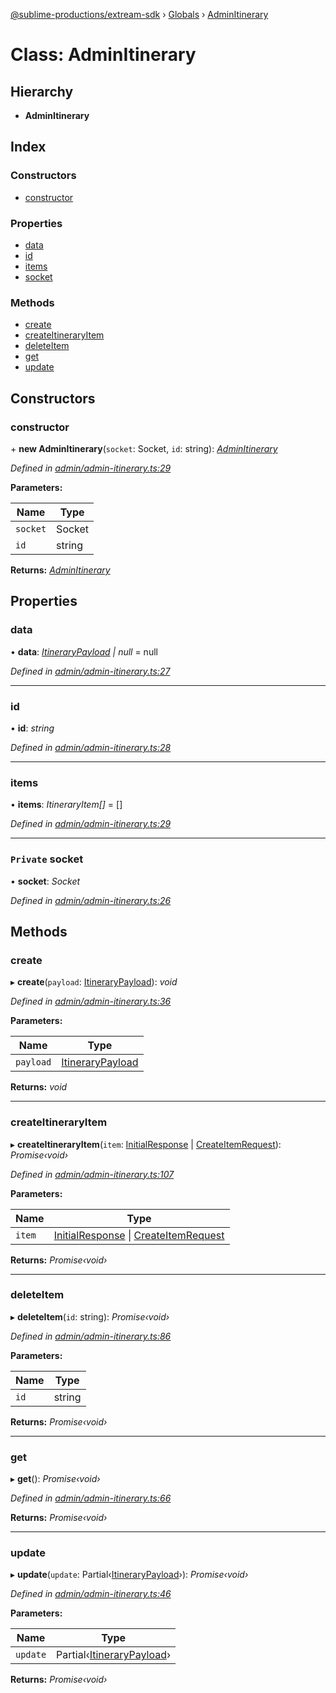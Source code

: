 [@sublime-productions/extream-sdk](../README.md) › [Globals](../globals.md) › [AdminItinerary](adminitinerary.md)

# Class: AdminItinerary

## Hierarchy

* **AdminItinerary**

## Index

### Constructors

* [constructor](adminitinerary.md#constructor)

### Properties

* [data](adminitinerary.md#data)
* [id](adminitinerary.md#id)
* [items](adminitinerary.md#items)
* [socket](adminitinerary.md#private-socket)

### Methods

* [create](adminitinerary.md#create)
* [createItineraryItem](adminitinerary.md#createitineraryitem)
* [deleteItem](adminitinerary.md#deleteitem)
* [get](adminitinerary.md#get)
* [update](adminitinerary.md#update)

## Constructors

###  constructor

\+ **new AdminItinerary**(`socket`: Socket, `id`: string): *[AdminItinerary](adminitinerary.md)*

*Defined in [admin/admin-itinerary.ts:29](https://github.com/Extream-SaaS/ex-sdk/blob/e74397e/src/admin/admin-itinerary.ts#L29)*

**Parameters:**

Name | Type |
------ | ------ |
`socket` | Socket |
`id` | string |

**Returns:** *[AdminItinerary](adminitinerary.md)*

## Properties

###  data

• **data**: *[ItineraryPayload](../interfaces/itinerarypayload.md) | null* = null

*Defined in [admin/admin-itinerary.ts:27](https://github.com/Extream-SaaS/ex-sdk/blob/e74397e/src/admin/admin-itinerary.ts#L27)*

___

###  id

• **id**: *string*

*Defined in [admin/admin-itinerary.ts:28](https://github.com/Extream-SaaS/ex-sdk/blob/e74397e/src/admin/admin-itinerary.ts#L28)*

___

###  items

• **items**: *ItineraryItem[]* = []

*Defined in [admin/admin-itinerary.ts:29](https://github.com/Extream-SaaS/ex-sdk/blob/e74397e/src/admin/admin-itinerary.ts#L29)*

___

### `Private` socket

• **socket**: *Socket*

*Defined in [admin/admin-itinerary.ts:26](https://github.com/Extream-SaaS/ex-sdk/blob/e74397e/src/admin/admin-itinerary.ts#L26)*

## Methods

###  create

▸ **create**(`payload`: [ItineraryPayload](../interfaces/itinerarypayload.md)): *void*

*Defined in [admin/admin-itinerary.ts:36](https://github.com/Extream-SaaS/ex-sdk/blob/e74397e/src/admin/admin-itinerary.ts#L36)*

**Parameters:**

Name | Type |
------ | ------ |
`payload` | [ItineraryPayload](../interfaces/itinerarypayload.md) |

**Returns:** *void*

___

###  createItineraryItem

▸ **createItineraryItem**(`item`: [InitialResponse](../interfaces/initialresponse.md) | [CreateItemRequest](../globals.md#createitemrequest)): *Promise‹void›*

*Defined in [admin/admin-itinerary.ts:107](https://github.com/Extream-SaaS/ex-sdk/blob/e74397e/src/admin/admin-itinerary.ts#L107)*

**Parameters:**

Name | Type |
------ | ------ |
`item` | [InitialResponse](../interfaces/initialresponse.md) &#124; [CreateItemRequest](../globals.md#createitemrequest) |

**Returns:** *Promise‹void›*

___

###  deleteItem

▸ **deleteItem**(`id`: string): *Promise‹void›*

*Defined in [admin/admin-itinerary.ts:86](https://github.com/Extream-SaaS/ex-sdk/blob/e74397e/src/admin/admin-itinerary.ts#L86)*

**Parameters:**

Name | Type |
------ | ------ |
`id` | string |

**Returns:** *Promise‹void›*

___

###  get

▸ **get**(): *Promise‹void›*

*Defined in [admin/admin-itinerary.ts:66](https://github.com/Extream-SaaS/ex-sdk/blob/e74397e/src/admin/admin-itinerary.ts#L66)*

**Returns:** *Promise‹void›*

___

###  update

▸ **update**(`update`: Partial‹[ItineraryPayload](../interfaces/itinerarypayload.md)›): *Promise‹void›*

*Defined in [admin/admin-itinerary.ts:46](https://github.com/Extream-SaaS/ex-sdk/blob/e74397e/src/admin/admin-itinerary.ts#L46)*

**Parameters:**

Name | Type |
------ | ------ |
`update` | Partial‹[ItineraryPayload](../interfaces/itinerarypayload.md)› |

**Returns:** *Promise‹void›*
